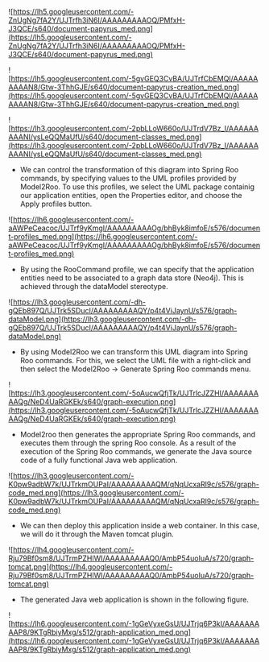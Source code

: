 ![https://lh5.googleusercontent.com/-ZnUgNg7fA2Y/UJTrfh3iN6I/AAAAAAAAAOQ/PMfxH-J3QCE/s640/document-papyrus_med.png](https://lh5.googleusercontent.com/-ZnUgNg7fA2Y/UJTrfh3iN6I/AAAAAAAAAOQ/PMfxH-J3QCE/s640/document-papyrus_med.png)

![https://lh5.googleusercontent.com/-5gvGEQ3CvBA/UJTrfCbEMQI/AAAAAAAAAN8/Gtw-3ThhGJE/s640/document-papyrus-creation_med.png](https://lh5.googleusercontent.com/-5gvGEQ3CvBA/UJTrfCbEMQI/AAAAAAAAAN8/Gtw-3ThhGJE/s640/document-papyrus-creation_med.png)

![https://lh3.googleusercontent.com/-2pbLLoW660o/UJTrdV7Bz_I/AAAAAAAAANI/ysLeQQMaUfU/s640/document-classes_med.png](https://lh3.googleusercontent.com/-2pbLLoW660o/UJTrdV7Bz_I/AAAAAAAAANI/ysLeQQMaUfU/s640/document-classes_med.png)

  * We can control the transformation of this diagram into Spring Roo commands, by specifying values to the UML profiles provided by Model2Roo. To use this profiles, we select the UML package containig our application entities, open the Properties editor, and choose the Apply profiles button.

![https://lh6.googleusercontent.com/-aAWPeCeacoc/UJTrf9yKmgI/AAAAAAAAAOg/bhByk8imfoE/s576/document-profiles_med.png](https://lh6.googleusercontent.com/-aAWPeCeacoc/UJTrf9yKmgI/AAAAAAAAAOg/bhByk8imfoE/s576/document-profiles_med.png)

  * By using the RooCommand profile, we can specify that the application entities need to be associated to a graph data store (Neo4j). This is achieved through the dataModel stereotype.

![https://lh3.googleusercontent.com/-dh-gQEb897Q/UJTrk5SDucI/AAAAAAAAAQY/p4t4ViJaynU/s576/graph-dataModel.png](https://lh3.googleusercontent.com/-dh-gQEb897Q/UJTrk5SDucI/AAAAAAAAAQY/p4t4ViJaynU/s576/graph-dataModel.png)

  * By using Model2Roo we can transform this UML diagram into Spring Roo commands. For this, we select the UML file with a right-click and then select the Model2Roo -> Generate Spring Roo commands menu.

![https://lh3.googleusercontent.com/-5oAucwQfjTk/UJTrlcJZZHI/AAAAAAAAAQg/NeD4UaRGKEk/s640/graph-execution.png](https://lh3.googleusercontent.com/-5oAucwQfjTk/UJTrlcJZZHI/AAAAAAAAAQg/NeD4UaRGKEk/s640/graph-execution.png)

  * Model2roo then generates the appropriate Spring Roo commands, and executes them through the spring Roo console. As a result of the execution of the Spring Roo commands, we generate the Java source code of a fully functional Java web application.

![https://lh3.googleusercontent.com/-K0pw9adbW7k/UJTrkmOUPaI/AAAAAAAAAQM/qNqUcxaRl9c/s576/graph-code_med.png](https://lh3.googleusercontent.com/-K0pw9adbW7k/UJTrkmOUPaI/AAAAAAAAAQM/qNqUcxaRl9c/s576/graph-code_med.png)

  * We can then deploy this application inside a web container. In this case, we will do it through the Maven tomcat plugin.

![https://lh4.googleusercontent.com/-Rju79Bf0sm8/UJTrmPZHlWI/AAAAAAAAAQ0/AmbP54uoIuA/s720/graph-tomcat.png](https://lh4.googleusercontent.com/-Rju79Bf0sm8/UJTrmPZHlWI/AAAAAAAAAQ0/AmbP54uoIuA/s720/graph-tomcat.png)

  * The generated Java web application is shown in the following figure.

![https://lh6.googleusercontent.com/-1gGeVyxeGsU/UJTrjq6P3kI/AAAAAAAAAP8/9KTgRbiyMxg/s512/graph-application_med.png](https://lh6.googleusercontent.com/-1gGeVyxeGsU/UJTrjq6P3kI/AAAAAAAAAP8/9KTgRbiyMxg/s512/graph-application_med.png)